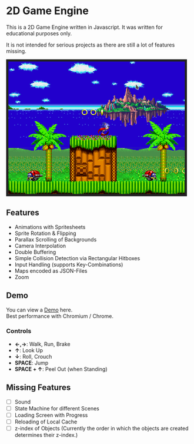 # 2D Game Engine

This is a 2D Game Engine written in Javascript.
It was written for educational purposes only.

It is not intended for serious projects as there are still a lot of features missing.

[![](https://raw.githubusercontent.com/Remich/2d-game-engine/master/screenshot-thumbnail.png)](https://raw.githubusercontent.com/Remich/2d-game-engine/master/screenshot.png)

## Features

- Animations with Spritesheets
- Sprite Rotation & Flipping
- Parallax Scrolling of Backgrounds
- Camera Interpolation
- Double Buffering
- Simple Collision Detection via Rectangular Hitboxes
- Input Handling (supports Key-Combinations)
- Maps encoded as JSON-Files
- Zoom

## Demo

You can view a [Demo](http://renemichalke.de/work/2d-game-engine/) here.  
Best performance with Chromium / Chrome.  

### Controls

- **&larr;,&rarr;**: Walk, Run, Brake  
- **&uarr;**: Look Up  
- **&darr;**: Roll, Crouch  
- **SPACE**: Jump  
- **SPACE + &uarr;**: Peel Out (when Standing)  

## Missing Features

- [ ] Sound
- [ ] State Machine for different Scenes
- [ ] Loading Screen with Progress
- [ ] Reloading of Local Cache
- [ ] z-index of Objects (Currently the order in which the objects are created determines their z-index.)	
